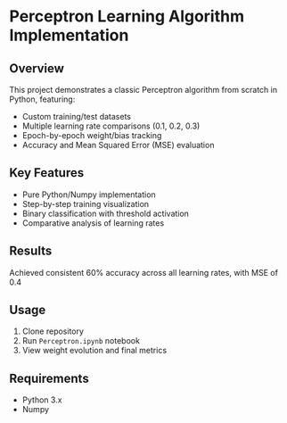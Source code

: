 # Perceptron Learning Algorithm Implementation

## Overview
This project demonstrates a classic Perceptron algorithm from scratch in Python, featuring:
- Custom training/test datasets
- Multiple learning rate comparisons (0.1, 0.2, 0.3)
- Epoch-by-epoch weight/bias tracking
- Accuracy and Mean Squared Error (MSE) evaluation

## Key Features
- Pure Python/Numpy implementation
- Step-by-step training visualization
- Binary classification with threshold activation
- Comparative analysis of learning rates

## Results
Achieved consistent 60% accuracy across all learning rates, with MSE of 0.4

## Usage
1. Clone repository
2. Run `Perceptron.ipynb` notebook
3. View weight evolution and final metrics

## Requirements
- Python 3.x
- Numpy
